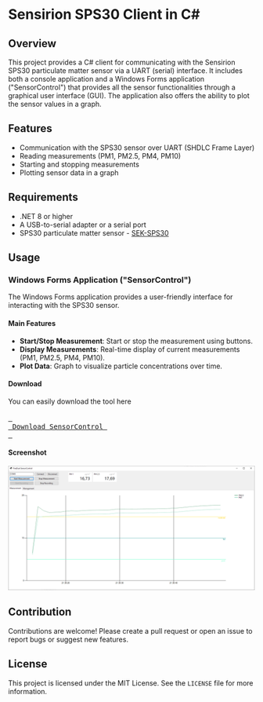 # Sensirion SPS30 Client in C#

## Overview

This project provides a C# client for communicating with the Sensirion SPS30 particulate matter sensor via a UART (serial) interface.
It includes both a console application and a Windows Forms application ("SensorControl") that provides all the sensor functionalities through a graphical user interface (GUI).
The application also offers the ability to plot the sensor values in a graph.

## Features

- Communication with the SPS30 sensor over UART (SHDLC Frame Layer)
- Reading measurements (PM1, PM2.5, PM4, PM10)
- Starting and stopping measurements
- Plotting sensor data in a graph

## Requirements

- .NET 8 or higher
- A USB-to-serial adapter or a serial port
- SPS30 particulate matter sensor - [SEK-SPS30](https://sensirion.com/products/catalog/SEK-SPS30)

## Usage

### Windows Forms Application ("SensorControl")

The Windows Forms application provides a user-friendly interface for interacting with the SPS30 sensor.

#### Main Features

- **Start/Stop Measurement**: Start or stop the measurement using buttons.
- **Display Measurements**: Real-time display of current measurements (PM1, PM2.5, PM4, PM10).
- **Plot Data**: Graph to visualize particle concentrations over time.

#### Download

You can easily download the tool here<br>
<br>
[<kbd> <br> Download SensorControl <br> </kbd>](https://github.com/nager/Nager.FineDustSensor/releases/latest/download/Nager.FineDustSensor.SensorControl.zip)

#### Screenshot

![SensorControl Screenshot](/docs/SensorControl.png)

## Contribution

Contributions are welcome! Please create a pull request or open an issue to report bugs or suggest new features.

## License

This project is licensed under the MIT License. See the `LICENSE` file for more information.
